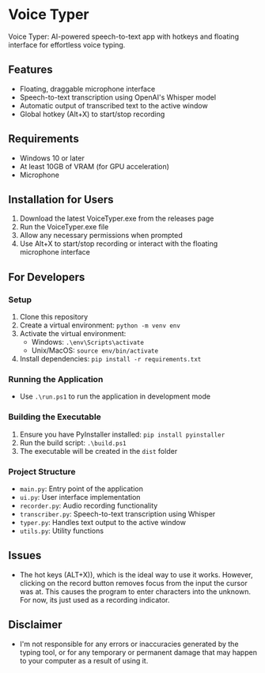 # Voice Typer

Voice Typer: AI-powered speech-to-text app with hotkeys and floating interface for effortless voice typing.

## Features

- Floating, draggable microphone interface
- Speech-to-text transcription using OpenAI's Whisper model
- Automatic output of transcribed text to the active window
- Global hotkey (Alt+X) to start/stop recording

## Requirements

- Windows 10 or later
- At least 10GB of VRAM (for GPU acceleration)
- Microphone

## Installation for Users

1. Download the latest VoiceTyper.exe from the releases page
2. Run the VoiceTyper.exe file
3. Allow any necessary permissions when prompted
4. Use Alt+X to start/stop recording or interact with the floating microphone interface

## For Developers

### Setup

1. Clone this repository
2. Create a virtual environment: `python -m venv env`
3. Activate the virtual environment:
   - Windows: `.\env\Scripts\activate`
   - Unix/MacOS: `source env/bin/activate`
4. Install dependencies: `pip install -r requirements.txt`

### Running the Application

- Use `.\run.ps1` to run the application in development mode

### Building the Executable

1. Ensure you have PyInstaller installed: `pip install pyinstaller`
2. Run the build script: `.\build.ps1`
3. The executable will be created in the `dist` folder

### Project Structure

- `main.py`: Entry point of the application
- `ui.py`: User interface implementation
- `recorder.py`: Audio recording functionality
- `transcriber.py`: Speech-to-text transcription using Whisper
- `typer.py`: Handles text output to the active window
- `utils.py`: Utility functions

## Issues

* The hot keys (ALT+X)), which is the ideal way to use it works. However, clicking on the record button removes focus from the input the cursor was at. This causes the program to enter characters into the unknown. For now, its just used as a recording indicator.

## Disclaimer

* I'm not responsible for any errors or inaccuracies generated by the typing tool, or for any temporary or permanent damage that may happen to your computer as a result of using it.

